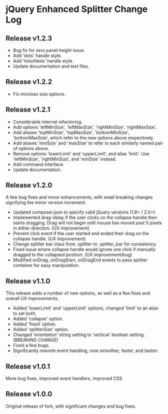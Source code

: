 # jQuery Enhanced Splitter Change Log

## Release v1.2.3

- Bug fix for zero panel height issue.
- Add 'dots' handle style.
- Add 'lotsofdots' handle style.
- Update documentation and test files.

## Release v1.2.2

- Fix min/max size options.

## Release v1.2.1

- Considerable internal refactoring.
- Add options 'leftMinSize', 'leftMaxSize', 'rightMinSize', 'rightMaxSize'.
- Add aliases 'topMinSize', 'topMaxSize', 'bottomMinSize', 'bottomMaxSize', which refer to the new options above respectively.
- Add aliases 'minSize' and 'maxSize' to refer to each similarly named pair of options above.
- Remove options 'lowerLimit' and 'upperLimit', and alias 'limit'. Use 'leftMinSize', 'rightMinSize', and 'minSize' instead.
- Add command interface.
- Update documentation.


## Release v1.2.0

A few bug fixes and minor enhancements, with small breaking changes signifying the minor version increment.
- Updated composer.json to specify valid jQuery versions (1.8+ / 2.0+).
- Implemented drag-delay if the user clicks on the collapse handle then starts dragging. Drag will not begin until mouse has moved past 5 pixels in either direction. (UX improvement)
- Prevent click event if the user started and ended their drag on the collapse handle. (UX improvement)
- Change splitter bar class from .splitter to .splitter_bar for consistency.
- Fixed issue where collapse handle would ignore one click if manually dragged to the collapsed position. (UX improvement/bug)
- Modified onDrag, onDragStart, onDragEnd events to pass splitter container for easy manipulation.

## Release v1.1.0

This release adds a number of new options, as well as a few fixes and overall UX improvements.
- Added 'lowerLimit' and 'upperLimit' options, changed 'limit' to an alias to set both.
- Added 'collapse' option.
- Added 'fixed' option.
- Added 'splitterSize' option.
- Changed 'orientation' string setting to 'vertical' boolean setting. (BREAKING CHANGE)
- Fixed a few bugs.
- Significantly rewrote event handling, now smoother, faster, and tastier.

## Release v1.0.1

More bug fixes, improved event handlers, improved CSS.

## Release v1.0.0

Original release of fork, with significant changes and bug fixes.
